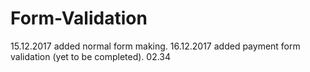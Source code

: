 # Form-Validation
15.12.2017 added normal form making.
16.12.2017 added payment form validation (yet to be completed). 02.34

